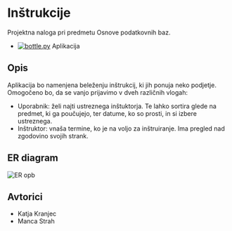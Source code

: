 # Inštrukcije
Projektna naloga pri predmetu Osnove podatkovnih baz.

* [![bottle.py](https://mybinder.org/badge_logo.svg)](https://mybinder.org/v2/gh/katjakranjec/instrukcije-opb/main?urlpath=proxy/8080/) Aplikacija

## Opis
Aplikacija bo namenjena beleženju inštrukcij,
ki jih ponuja neko podjetje.
Omogočeno bo, da se vanjo prijavimo v dveh različnih vlogah:
* Uporabnik: želi najti ustreznega inštuktorja. Te
lahko sortira glede na predmet, ki ga poučujejo, ter datume, ko so prosti,
in si izbere ustreznega.
* Inštruktor: vnaša termine, ko je na voljo za inštruiranje. Ima pregled nad zgodovino svojih strank. 


## ER diagram
![ER opb](https://user-images.githubusercontent.com/64911943/181298167-c0234fdd-c8dc-4346-b4b7-ae17e4313194.png)

## Avtorici
* Katja Kranjec
* Manca Strah


